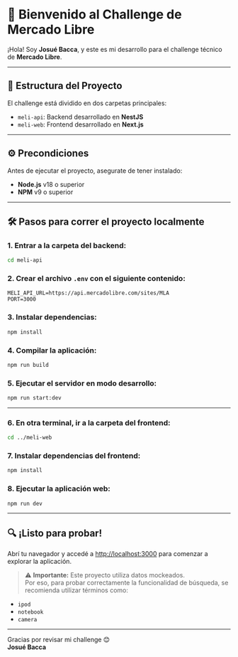 # 🚀 Bienvenido al Challenge de Mercado Libre

¡Hola! Soy **Josué Bacca**, y este es mi desarrollo para el challenge técnico de **Mercado Libre**.

---

## 📁 Estructura del Proyecto

El challenge está dividido en dos carpetas principales:

- `meli-api`: Backend desarrollado en **NestJS**
- `meli-web`: Frontend desarrollado en **Next.js**

---

## ⚙️ Precondiciones

Antes de ejecutar el proyecto, asegurate de tener instalado:

- **Node.js** v18 o superior
- **NPM** v9 o superior

---

## 🛠️ Pasos para correr el proyecto localmente

### 1. Entrar a la carpeta del backend:

```bash
cd meli-api
```

### 2. Crear el archivo `.env` con el siguiente contenido:

```
MELI_API_URL=https://api.mercadolibre.com/sites/MLA
PORT=3000
```

### 3. Instalar dependencias:

```bash
npm install
```

### 4. Compilar la aplicación:

```bash
npm run build
```

### 5. Ejecutar el servidor en modo desarrollo:

```bash
npm run start:dev
```

---

### 6. En otra terminal, ir a la carpeta del frontend:

```bash
cd ../meli-web
```

### 7. Instalar dependencias del frontend:

```bash
npm install
```

### 8. Ejecutar la aplicación web:

```bash
npm run dev
```

---

## 🔍 ¡Listo para probar!

Abrí tu navegador y accedé a [http://localhost:3000](http://localhost:3000) para comenzar a explorar la aplicación.

> ⚠️ **Importante:** Este proyecto utiliza datos mockeados.  
> Por eso, para probar correctamente la funcionalidad de búsqueda, se recomienda utilizar términos como:

- `ipod`
- `notebook`
- `camera`

---

Gracias por revisar mi challenge 😊  
**Josué Bacca**
